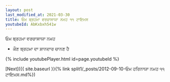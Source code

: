 ```yaml
---
layout: post
last_modified_at: 2021-03-30
title: ਓਮ ਬ੍ਰਹਮਾ ਵਰਚਾਸਾਯਾ ਨਮਹ ੧੧ ਟਾਇਮਸ
youtubeId: AbKxbxh541w
---
```

 
 
 ਓਮ ਬ੍ਰਹਮਾ ਵਰਚਾਸਾਯਾ ਨਮਹ  
 
 -  ਕੌਣ ਬ੍ਰਹਮਾ ਦਾ ਸ਼ਾਨਦਾਰ ਚਾਨਣ ਹੈ 
 
  
 
  
 
 
 
 
 
 


{% include youtubePlayer.html id=page.youtubeId %}
 
[Next]({{ site.baseurl }}{% link  split1/_posts/2012-09-10-ਓਮ ਹਰਿਨਾਯਾ ਨਮਹ ੧੧ ਟਾਇਮਸ.md%})
 

